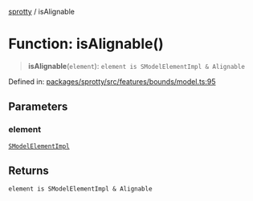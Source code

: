 
[sprotty](../globals) / isAlignable

# Function: isAlignable()

> **isAlignable**(`element`): `element is SModelElementImpl & Alignable`

Defined in: [packages/sprotty/src/features/bounds/model.ts:95](https://github.com/eclipse-sprotty/sprotty/blob/f9b2433481cc27a1ac0c92d525a92039ae7f6c76/packages/sprotty/src/features/bounds/model.ts#L95)

## Parameters

### element

[`SModelElementImpl`](../Class.SModelElementImpl)

## Returns

`element is SModelElementImpl & Alignable`
